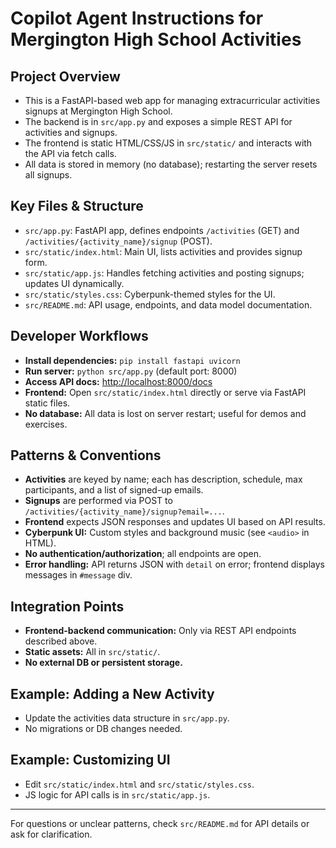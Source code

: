 # Copilot Agent Instructions for Mergington High School Activities

## Project Overview
- This is a FastAPI-based web app for managing extracurricular activities signups at Mergington High School.
- The backend is in `src/app.py` and exposes a simple REST API for activities and signups.
- The frontend is static HTML/CSS/JS in `src/static/` and interacts with the API via fetch calls.
- All data is stored in memory (no database); restarting the server resets all signups.

## Key Files & Structure
- `src/app.py`: FastAPI app, defines endpoints `/activities` (GET) and `/activities/{activity_name}/signup` (POST).
- `src/static/index.html`: Main UI, lists activities and provides signup form.
- `src/static/app.js`: Handles fetching activities and posting signups; updates UI dynamically.
- `src/static/styles.css`: Cyberpunk-themed styles for the UI.
- `src/README.md`: API usage, endpoints, and data model documentation.

## Developer Workflows
- **Install dependencies:** `pip install fastapi uvicorn`
- **Run server:** `python src/app.py` (default port: 8000)
- **Access API docs:** [http://localhost:8000/docs](http://localhost:8000/docs)
- **Frontend:** Open `src/static/index.html` directly or serve via FastAPI static files.
- **No database:** All data is lost on server restart; useful for demos and exercises.

## Patterns & Conventions
- **Activities** are keyed by name; each has description, schedule, max participants, and a list of signed-up emails.
- **Signups** are performed via POST to `/activities/{activity_name}/signup?email=...`.
- **Frontend** expects JSON responses and updates UI based on API results.
- **Cyberpunk UI:** Custom styles and background music (see `<audio>` in HTML).
- **No authentication/authorization**; all endpoints are open.
- **Error handling:** API returns JSON with `detail` on error; frontend displays messages in `#message` div.

## Integration Points
- **Frontend-backend communication:** Only via REST API endpoints described above.
- **Static assets:** All in `src/static/`.
- **No external DB or persistent storage.**

## Example: Adding a New Activity
- Update the activities data structure in `src/app.py`.
- No migrations or DB changes needed.

## Example: Customizing UI
- Edit `src/static/index.html` and `src/static/styles.css`.
- JS logic for API calls is in `src/static/app.js`.

---
For questions or unclear patterns, check `src/README.md` for API details or ask for clarification.
